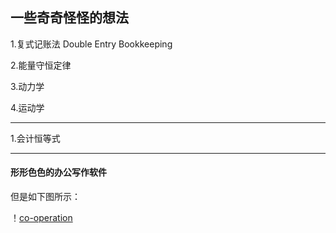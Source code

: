 ## 一些奇奇怪怪的想法

1.复式记账法 Double Entry Bookkeeping

2.能量守恒定律

3.动力学

4.运动学

---

1.会计恒等式

---

#### 形形色色的办公写作软件

但是如下图所示：

！[co-operation](hhttps://github.com/oldtree/todo-plan/blob/master/co.png)
